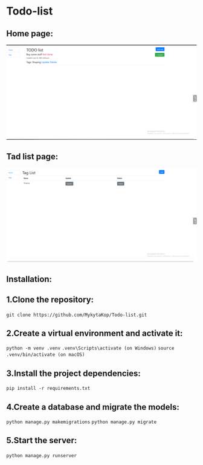 # Todo-list

## Home page:
![Home page](static/img/Home.png)

## Tad list page:
![Tag list](static/img/TagPage.png)
## Installation:

## 1.Clone the repository:

  ```git clone https://github.com/MykytaKop/Todo-list.git```
## 2.Create a virtual environment and activate it:

 ```python -m venv .venv``` ```.venv\Scripts\activate (on Windows)``` ```source .venv/bin/activate (on macOS) ```
## 3.Install the project dependencies:

 ```pip install -r requirements.txt```
## 4.Create a database and migrate the models:

 ```python manage.py makemigrations```
 ```python manage.py migrate```

## 5.Start the server:

  ```python manage.py runserver```